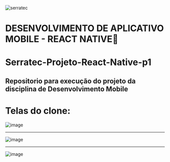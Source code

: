 ![serratec](https://github.com/joe-higashii/space-invaders-app/assets/129689531/00af72d8-daba-48fb-85b5-785ab362a4fd)

# DESENVOLVIMENTO DE APLICATIVO MOBILE - REACT NATIVE🧩

# Serratec-Projeto-React-Native-p1

## Repositorio para execução do projeto da disciplina de Desenvolvimento Mobile


# Telas do clone:

![image](https://github.com/joe-higashii/Aventura1OAtaqueDosClones/assets/129689531/971d48e4-0f81-4451-ad0e-690698737ca3)

__________________________________________________

![image](https://github.com/joe-higashii/Aventura1OAtaqueDosClones/assets/129689531/fa573295-0b36-47ae-b42c-1a41459656af)

__________________________________________________

![image](https://github.com/joe-higashii/Aventura1OAtaqueDosClones/assets/129689531/2b0d635b-40bc-4c30-a687-72ca76f4628f)